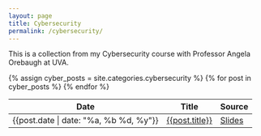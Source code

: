 ```yaml
---
layout: page
title: Cybersecurity
permalink: /cybersecurity/
---
```


<div class="page">
  <p class=message>This is a collection from my Cybersecurity course with Professor Angela Orebaugh at UVA.</p>

<table class="table">
  <thead>
    <tr>
      <th scope="col">Date</th>
      <th scope="col">Title</th>
      <th scope="col">Source</th>
    </tr>
  </thead>
  <tbody>
    {% assign cyber_posts = site.categories.cybersecurity %}
{% for post in cyber_posts %}
<tr>
    <td>{{post.date | date: "%a, %b %d, %y"}}</td>
    <td><a href="{{post.url}}">{{post.title}}</a></td>
    <td><a href="{{post.link}}">Slides</a></td>
</tr>
{% endfor %}
</tbody>
</table>

